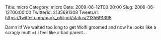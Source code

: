 Title: micro
Category: micro
Date: 2009-06-12T00:00:00
Slug: 2009-06-12T00:00:00
TwitterId: 2135691308
TweetUrl: https://twitter.com/mark_philpot/status/2135691308

Damn it! We waited too long to get Wolfi groomed and now he looks like a scragly mutt =( I feel like a bad parent...